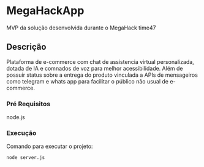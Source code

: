 # MegaHackApp
MVP da solução desenvolvida durante o MegaHack time47

## Descrição

Plataforma de e-commerce com chat de assistencia virtual personalizada, dotada de IA e comnados de voz para melhor acessibilidade. Além de possuir status sobre a entrega do produto vinculada a APIs de mensageiros como telegram e whats app para facilitar o público não usual de e-commerce.
### Pré Requisitos

node.js

### Execução
Comando para executar o projeto:

```
node server.js
```



